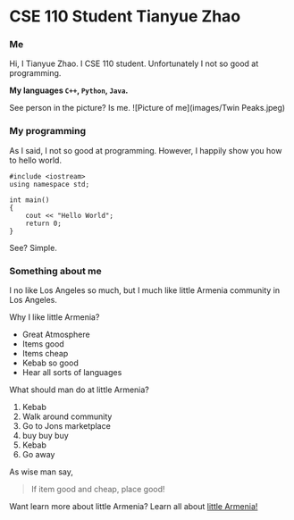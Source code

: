 # CSE 110 Student Tianyue Zhao
### Me
Hi, I Tianyue Zhao. I CSE 110 student. Unfortunately I not so good at programming. 

**My languages `C++`, `Python`, `Java`.**

See person in the picture? Is me.
![Picture of me](images/Twin Peaks.jpeg)

### My programming
As I said, I not so good at programming.
However, I happily show you how to hello world.
```
#include <iostream>
using namespace std;

int main()
{
    cout << "Hello World";
    return 0;
}
```
See? Simple.

### Something about me
I no like Los Angeles so much, but I much like little Armenia community in Los Angeles.

Why I like little Armenia?
- Great Atmosphere
- Items good
- Items cheap
- Kebab so good
- Hear all sorts of languages

What should man do at little Armenia?
1. Kebab
2. Walk around community
3. Go to Jons marketplace
4. buy buy buy
5. Kebab
6. Go away

As wise man say,
> If item good and cheap, place good!

Want learn more about little Armenia? Learn all about [little Armenia!](https://www.google.com/url?sa=t&rct=j&q=&esrc=s&source=web&cd=&cad=rja&uact=8&ved=2ahUKEwjhw-2nvJnzAhXQpJ4KHXrOCRAQFnoECAkQAQ&url=https%3A%2F%2Fen.wikipedia.org%2Fwiki%2FLittle_Armenia%2C_Los_Angeles&usg=AOvVaw0f5daitdHbWuPp2BBkeU_L)
